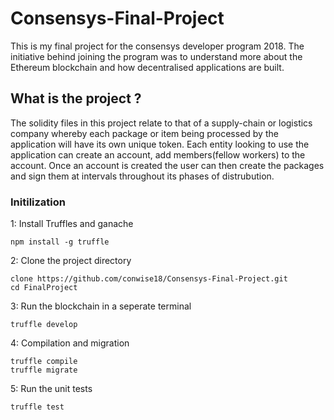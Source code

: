 # Consensys-Final-Project

This is my final project for the consensys developer program 2018. The initiative behind joining the program was to understand more about the Ethereum blockchain and how decentralised applications are built.  


 ## What is the project ?

The solidity files in this project relate to that of a supply-chain or logistics company whereby each package or item being processed by the application will have its own unique token. Each entity looking to use the application can create an account, add members(fellow workers) to the account. Once an account is created the user can then create the packages and sign them at intervals throughout its phases of distrubution. 


### Initilization

1: Install Truffles and ganache 

```
npm install -g truffle
```

2: Clone the project directory

``` 
clone https://github.com/conwise18/Consensys-Final-Project.git
cd FinalProject
```

3: Run the blockchain in a seperate terminal

```
truffle develop
```

4: Compilation and migration

```
truffle compile
truffle migrate
```

5: Run the unit tests
```
truffle test
```
